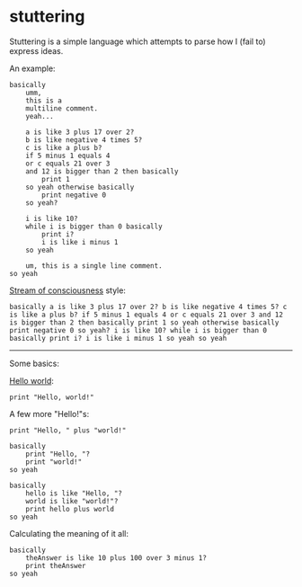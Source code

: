 stuttering
==========

Stuttering is a simple language which attempts to parse how I (fail to) express ideas.

An example:

    basically
        umm,
        this is a
        multiline comment.
        yeah...

        a is like 3 plus 17 over 2?
        b is like negative 4 times 5?
        c is like a plus b?
        if 5 minus 1 equals 4
        or c equals 21 over 3
        and 12 is bigger than 2 then basically
            print 1
        so yeah otherwise basically
            print negative 0
        so yeah?

        i is like 10?
        while i is bigger than 0 basically
            print i?
            i is like i minus 1
        so yeah

        um, this is a single line comment.
    so yeah

[Stream of consciousness](http://en.wikipedia.org/wiki/Stream_of_consciousness_(narrative_mode)) style:

    basically a is like 3 plus 17 over 2? b is like negative 4 times 5? c is like a plus b? if 5 minus 1 equals 4 or c equals 21 over 3 and 12 is bigger than 2 then basically print 1 so yeah otherwise basically print negative 0 so yeah? i is like 10? while i is bigger than 0 basically print i? i is like i minus 1 so yeah so yeah

* * *

Some basics:

[Hello world](http://en.wikipedia.org/wiki/Hello_world_program):

    print "Hello, world!"

A few more "Hello!"s:

    print "Hello, " plus "world!"

    basically
        print "Hello, "?
        print "world!"
    so yeah

    basically
        hello is like "Hello, "?
        world is like "world!"?
        print hello plus world
    so yeah

Calculating the meaning of it all:

    basically
        theAnswer is like 10 plus 100 over 3 minus 1?
        print theAnswer
    so yeah
